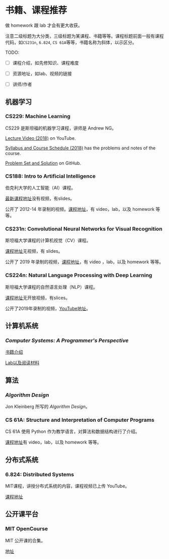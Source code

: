 # 书籍、课程推荐

做 homework 跟 lab 才会有更大收获。

注意二级标题为大分类，三级标题为某课程、书籍等等。课程标题前面一般有课程代码，如`CS231n`, `6.824`, `CS 61A`等等，书籍名称为斜体，以示区分。

TODO:
- [ ] 课程介绍，如先修知识、课程难度
- [ ] 资源地址，如lab、视频的链接
- [ ] 讲师/作者


## 机器学习

### CS229: Machine Learning

CS229 是斯坦福的机器学习课程，讲师是 Andrew NG。

[Lecture Video (2018)](https://www.youtube.com/playlist?list=PLoROMvodv4rMiGQp3WXShtMGgzqpfVfbU) on YouTube.

[Syllabus and Course Schedule (2018)](http://cs229.stanford.edu/syllabus-autumn2018.html) has the problems and notes of the course.

[Problem Set and Solution](https://github.com/zhixuan-lin/cs229-ps-2018) on GitHub.


### CS188: Intro to Artificial Intelligence

伯克利大学的人工智能（AI）课程。

[最新课程地址](https://inst.eecs.berkeley.edu/~cs188)没有视频，有slides。

公开了 2012-14 年录制的视频。[课程地址](http://ai.berkeley.edu/home.html)，有 video，lab，以及 homework 等等。

### CS231n: Convolutional Neural Networks for Visual Recognition

斯坦福大学课程的计算机视觉（CV）课程。

[课程地址](http://cs231n.stanford.edu/)无视频，有 slides。

公开了 2019 年录制的视频，[课程地址](http://cs231n.stanford.edu/2017/syllabus)，有 video ，lab，以及 homework 等等。

### CS224n: Natural Language Processing with Deep Learning

斯坦福大学课程的自然语言处理（NLP）课程。

[课程地址](https://web.stanford.edu/class/cs224n/index.html#schedule)无开放视频，有slices。

公开了2019年录制的视频，[YouTube地址](https://www.youtube.com/playlist?list=PLoROMvodv4rOhcuXMZkNm7j3fVwBBY42z)。

## 计算机系统

### *Computer Systems: A Programmer's Perspective*

[书籍介绍](https://csapp.cs.cmu.edu/)

[Lab以及阅读材料](http://csapp.cs.cmu.edu/3e/students.html)


## 算法

### *Algorithm Design*

Jon Kleinberg 所写的 *Algorithm Design*。

### CS 61A: Structure and Interpretation of Computer Programs

CS 61A 使用 Python 作为教学语言，对算法和数据结构进行了介绍。

[课程地址](https://cs61a.org/)有 video，lab，以及 homework 等等。


## 分布式系统

### 6.824: Distributed Systems 

MIT课程，讲授分布式系统的内容，课程视频已上传 YouTube。

[课程地址](https://pdos.csail.mit.edu/6.824/)


## 公开课平台

### MIT OpenCourse

MIT 公开课的合集。

[地址](https://ocw.mit.edu/index.htm)

